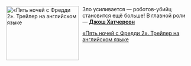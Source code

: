 <!--2025-07-26 11:15:03-->
<div class="yb">
  <div class="rss kino_kino"><a href="https://www.kino-teatr.ru/video/51690/" title="«Пять ночей с Фредди 2». Трейлер на английском языке"><img src="https://www.kino-teatr.ru/video/0/9/51690/poster.jpg" width="196" height="147" align="left" hspace="5" style="margin: 0px 10px 0px 5px" alt="«Пять ночей с Фредди 2». Трейлер на английском языке"/></a>Зло усиливается — роботов-убийц становится ещё больше&#33; В главной роли — <a href=https://www.kino-teatr.ru/kino/acter/m/hollywood/57740/bio/ target=_blank><strong>Джош Хатчерсон</strong></a> <p class="titl"><a href="https://www.kino-teatr.ru/video/51690/">«Пять ночей с Фредди 2». Трейлер на английском языке</a></p></div>
</div>
